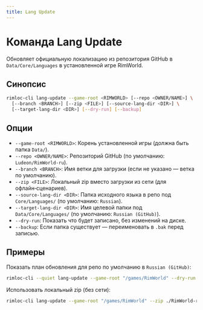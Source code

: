 ```yaml
---
title: Lang Update
---
```


# Команда Lang Update

Обновляет официальную локализацию из репозитория GitHub в `Data/Core/Languages` в установленной игре RimWorld.

## Синопсис

```bash
rimloc-cli lang-update --game-root <RIMWORLD> [--repo <OWNER/NAME>] \
  [--branch <BRANCH>] [--zip <FILE>] [--source-lang-dir <DIR>] \
  [--target-lang-dir <DIR>] [--dry-run] [--backup]
```

## Опции
- `--game-root <RIMWORLD>`: Корень установленной игры (должна быть папка `Data/`).
- `--repo <OWNER/NAME>`: Репозиторий GitHub (по умолчанию: `Ludeon/RimWorld-ru`).
- `--branch <BRANCH>`: Имя ветки для загрузки (если не указано — ветка по умолчанию).
- `--zip <FILE>`: Локальный zip вместо загрузки из сети (для офлайн‑сценариев).
- `--source-lang-dir <DIR>`: Папка исходного языка в репо под `Core/Languages/` (по умолчанию: `Russian`).
- `--target-lang-dir <DIR>`: Имя целевой папки под `Data/Core/Languages/` (по умолчанию: `Russian (GitHub)`).
- `--dry-run`: Показать что будет записано, без изменений на диске.
- `--backup`: Если папка существует — переименовать в `.bak` перед записью.

## Примеры

Показать план обновления для репо по умолчанию в `Russian (GitHub)`:

```bash
rimloc-cli --quiet lang-update --game-root "/games/RimWorld" --dry-run
```

Использовать локальный zip (без сети):

```bash
rimloc-cli lang-update --game-root "/games/RimWorld" --zip ./RimWorld-ru.zip --backup
```

